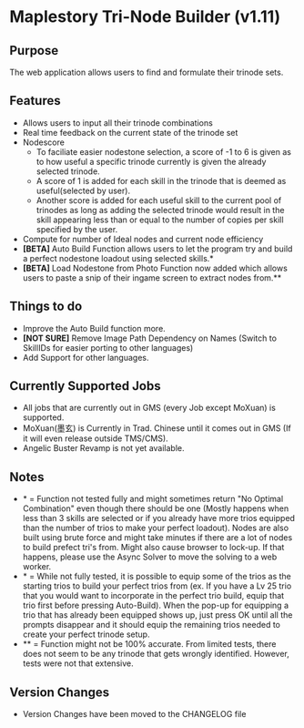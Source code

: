 # Maplestory Tri-Node Builder (v1.11)

## Purpose
The web application allows users to find and formulate their trinode sets.

## Features

- Allows users to input all their trinode combinations
- Real time feedback on the current state of the trinode set
- Nodescore
  - To faciliate easier nodestone selection, a score of -1 to 6 is given as to how useful a specific trinode currently is given the already selected trinode. 
  - A score of 1 is added for each skill in the trinode that is deemed as useful(selected by user). 
  - Another score is added for each useful skill to the current pool of trinodes as long as adding the selected trinode would result in the skill appearing less than or equal to the number of copies per skill specified by the user.
- Compute for number of Ideal nodes and current node efficiency
- **[BETA]** Auto Build Function allows users to let the program try and build a perfect nodestone loadout using selected skills.*
- **[BETA]** Load Nodestone from Photo Function now added which allows users to paste a snip of their ingame screen to extract nodes from.**

## Things to do

- Improve the Auto Build function more.
- **[NOT SURE]** Remove Image Path Dependency on Names (Switch to SkillIDs for easier porting to other languages)
- Add Support for other languages.

## Currently Supported Jobs

- All jobs that are currently out in GMS (every Job except MoXuan) is supported.
- MoXuan(墨玄) is Currently in Trad. Chinese until it comes out in GMS (If it will even release outside TMS/CMS).
- Angelic Buster Revamp is not yet available.

## Notes
- \* = Function not tested fully and might sometimes return "No Optimal Combination" even though there should be one (Mostly happens when less than 3 skills are selected or if you already have more trios equipped than the number of trios to make your perfect loadout). Nodes are also built using brute force and might take minutes if there are a lot of nodes to build prefect tri's from. Might also cause browser to lock-up. If that happens, please use the Async Solver to move the solving to a web worker. 
- \* = While not fully tested, it is possible to equip some of the trios as the starting trios to build your perfect trios from (ex. If you have a Lv 25 trio that you would want to incorporate in the perfect trio build, equip that trio first before pressing Auto-Build). When the pop-up for equipping a trio that has already been equipped shows up, just press OK until all the prompts disappear and it should equip the remaining trios needed to create your perfect trinode setup.
- \*\* = Function might not be 100% accurate. From limited tests, there does not seem to be any trinode that gets wrongly identified. However, tests were not that extensive.

## Version Changes
- Version Changes have been moved to the CHANGELOG file